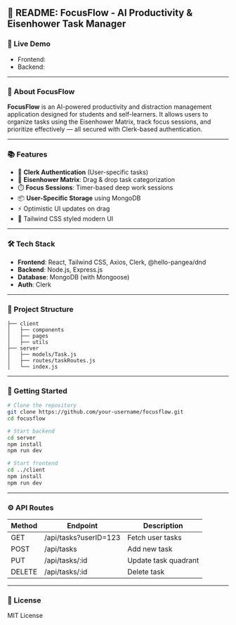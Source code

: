 <!-- [https://focusflow-client.vercel.app](https://focusflow-client.vercel.app)
[https://focusflow-api.onrender.com](https://focusflow-api.onrender.com)     -->

## 📄 README: FocusFlow - AI Productivity & Eisenhower Task Manager

### 🚀 Live Demo

* Frontend: 
* Backend:

 
  
    

  

---

### 🧠 About FocusFlow

**FocusFlow** is an AI-powered productivity and distraction management application designed for students and self-learners. It allows users to organize tasks using the Eisenhower Matrix, track focus sessions, and prioritize effectively — all secured with Clerk-based authentication.

---

### 📚 Features

* 🔐 **Clerk Authentication** (User-specific tasks)
* 🧩 **Eisenhower Matrix**: Drag & drop task categorization
* ⏱️ **Focus Sessions**: Timer-based deep work sessions
* 📦 **User-Specific Storage** using MongoDB
* ⚡ Optimistic UI updates on drag
* 🎨 Tailwind CSS styled modern UI

---

### 🛠️ Tech Stack

* **Frontend**: React, Tailwind CSS, Axios, Clerk, @hello-pangea/dnd
* **Backend**: Node.js, Express.js
* **Database**: MongoDB (with Mongoose)
* **Auth**: Clerk

---

### 🔗 Project Structure

```
├── client
│   ├── components
│   ├── pages
│   ├── utils
├── server
│   ├── models/Task.js
│   ├── routes/taskRoutes.js
│   └── index.js
```

---

### 🚀 Getting Started

```bash
# Clone the repository
git clone https://github.com/your-username/focusflow.git
cd focusflow

# Start backend
cd server
npm install
npm run dev

# Start frontend
cd ../client
npm install
npm run dev
```

---

### ⚙️ API Routes

| Method | Endpoint              | Description          |
| ------ | --------------------- | -------------------- |
| GET    | /api/tasks?userID=123 | Fetch user tasks     |
| POST   | /api/tasks            | Add new task         |
| PUT    | /api/tasks/\:id       | Update task quadrant |
| DELETE | /api/tasks/\:id       | Delete task          |

---

### 📃 License

MIT License



